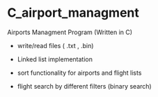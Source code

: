 #                   C_airport_managment
Airports Managment Program (Written in C)

- write/read files ( .txt , .bin)

- Linked list implementation

- sort functionality for airports and flight lists

- flight search by different filters (binary search)
